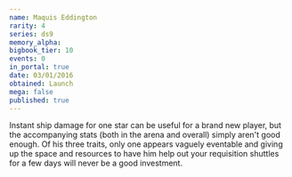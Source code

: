 ```yaml
---
name: Maquis Eddington
rarity: 4
series: ds9
memory_alpha:
bigbook_tier: 10
events: 0
in_portal: true
date: 03/01/2016
obtained: Launch
mega: false
published: true
---
```


Instant ship damage for one star can be useful for a brand new player, but the accompanying stats (both in the arena and overall) simply aren't good enough. Of his three traits, only one appears vaguely eventable and giving up the space and resources to have him help out your requisition shuttles for a few days will never be a good investment.
